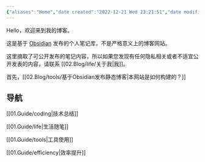 ```yaml
---
{"aliases":"Home","date created":"2022-12-21 Wed 23:21:51","date modified":"2023-01-02 Mon 16:03:41","dg-home":true,"dg-publish":true,"permalink":"/home/","tags":"gardenEntry","dgPassFrontmatter":true}
---
```



Hello，欢迎来到我的博客。

这是基于 [Obsidian](https://obsidian.md) 发布的个人笔记库，不是严格意义上的博客网站。

这里摘取了可公开发布的笔记内容，所以如果您发现有任何隐私相关或者不适宜公开发表的内容，请联系 [[02.Blog/life/关于我\|我]]。

首先，[[02.Blog/tools/基于Obsidian发布静态博客\|本网站是如何构建的？]]

## 导航

[[01.Guide/coding\|技术总结]]

[[01.Guide/life\|生活随笔]]

[[01.Guide/tools\|工具使用]]

[[01.Guide/efficiency\|效率提升]]
